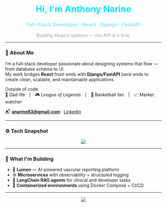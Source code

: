 <h1 align="center" style="color:#00E6FF;">Hi, I'm Anthony Narine</h1>
<h3 align="center" style="color:#8BE9FD;">Full-Stack Developer · React · Django · FastAPI</h3>

<p align="center">
  <i style="color:#A0A0A0;">Building elegant systems — one API at a time.</i>
</p>

---

### 🧠 About Me
I’m a full-stack developer passionate about designing systems that flow — from database schema to UI.  
My work bridges **React** front-ends with **Django/FastAPI** back-ends to create clean, scalable, and maintainable applications.  

Outside of code:  
👧 Dad life | 🎮 *League of Legends* | 🏀 Basketball fan | 📈 Market watcher  

📬 **anarine83@gmail.com** · [LinkedIn](https://www.linkedin.com/in/anthony-narine-9ab567245/)

---

### ⚙️ Tech Snapshot
<p align="center">
  <img src="https://skillicons.dev/icons?i=python,django,fastapi,react,ts,js,postgres,mysql,redis,docker,nginx,git,githubactions,linux,vscode,tailwind&perline=9"/>
</p>

---

### 🚀 What I'm Building
- 🧩 **Lumen** — AI-powered vascular reporting platform  
- ⚙️ **Microservices** with observability + structured logging  
- 🧠 **LangChain RAG agents** for clinical and developer tasks  
- 🐳 **Containerized environments** using Docker Compose + CI/CD  

---

<p align="center">
  <a href="mailto:anarine83@gmail.com">
    <img src="https://img.shields.io/badge/Email-Contact%20Me-D14836?style=flat-square&logo=gmail&logoColor=white"/>
  </a>
</p>
